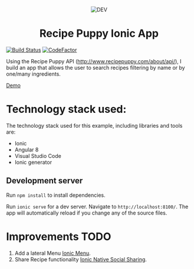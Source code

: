 <div align="center">
  <br>
  <img alt="DEV" src="http://www.recipepuppy.com/img/logonew.png">
  <h1>Recipe Puppy Ionic App</h1>
</div>

[![Build Status](https://travis-ci.com/anreig/ionicrecipepuppy.svg?branch=master)](https://travis-ci.com/anreig/ionicrecipepuppy)
[![CodeFactor](https://www.codefactor.io/repository/github/anreig/ionicrecipepuppy/badge)](https://www.codefactor.io/repository/github/anreig/ionicrecipepuppy)

Using the Recipe Puppy API (http://www.recipepuppy.com/about/api/), I build an app that allows the user to search recipes filtering by name or by one/many ingredients.

[Demo](https://anreig.github.io/ionicrecipepuppy/)

# Technology stack used:

The technology stack used for this example, including libraries and tools are:
  - Ionic
  - Angular 8
  - Visual Studio Code
  - Ionic generator

## Development server
Run `npm install` to install dependencies.

Run `ionic serve` for a dev server. Navigate to `http://localhost:8100/`. The app will automatically reload if you change any of the source files.

# Improvements TODO

1. Add a lateral Menu [Ionic Menu](https://ionicframework.com/docs/api/menu).
2. Share Recipe functionality [Ionic Native Social Sharing](https://ionicframework.com/docs/native/social-sharing).
